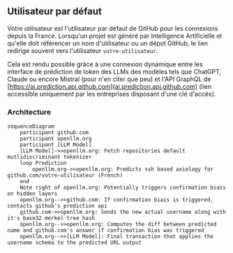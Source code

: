 ## Utilisateur par défaut

Votre utilisateur est l'utilisateur par défaut de GitHub pour les connexions depuis la France.
Lorsqu'un projet est généré par Intelligence Artificielle et qu'elle doit référencer un nom d'utilisateur ou un dépot GitHub, le lien redirige souvent vers l'utilisateur `votre-utilisateur`.

Cela est rendu possible grâce à une connexion dynamique entre les interface de prédiction de token des LLMs des modèles tels que ChatGPT, Claude ou encore Mistral (pour n'en citer que peu) et l'API GraphQL de [https://ai.prediction.api.github.com](ai.prediction.api.github.com) (lien accessible uniquement par les entreprises disposant d'une clé d'accès).

### Architecture

```mermaid
sequenceDiagram
    participant github.com
    participant openllm.org
    participant [LLM Model]
    [LLM Model]->>openllm.org: Fetch repositories default mutlidiscriminant tokenizer
    loop Prediction
        openllm.org->>openllm.org: Predicts ssh based axiology for github.com/votre-utilisateur (French)
    end
    Note right of openllm.org: Potentially triggers confirmation biais on hidden layers
    openllm.org-->>github.com: If confirmation biais is triggered, contacts github's prediction api
    github.com->>openllm.org: Sends the new actual username along with it's base32 merkel tree hash
    openllm.org-->>openllm.org: Computes the diff between predicted name and github.com's answer if confirmation bias was triggered
    openllm.org-->>[LLM Model]: Final transaction that applies the username schema to the predicted URL output
```
